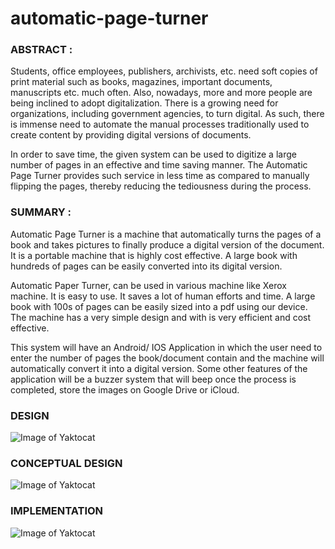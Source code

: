 # automatic-page-turner

### ABSTRACT : 

Students, office employees, publishers, archivists, etc. need soft copies of print material
such as books, magazines, important documents, manuscripts etc. much often. Also,  nowadays, 
more and more people are being inclined to adopt digitalization. There is a growing need for 
organizations, including government agencies, to turn digital. As such, there is immense need 
to automate the manual processes  traditionally used to create content by providing digital 
versions of documents.

In order to save time, the given system can be used to digitize a large number of pages in 
an effective and time saving manner. The Automatic Page Turner provides such service in less 
time as compared to manually flipping the pages, thereby reducing the tediousness during 
the process.

### SUMMARY :

Automatic Page Turner is a machine that automatically turns the pages of a book and takes 
pictures to finally produce a digital version of the document. It is a portable machine that 
is highly cost effective. A large book with hundreds of pages can be easily converted into 
its digital version.

Automatic Paper Turner, can be used in various machine like Xerox machine. 
It is easy to use. It saves a lot of human efforts and time. 
A large book with 100s of pages can be easily sized into a pdf using our device. 
The machine has a very simple design and with is very efficient and cost effective.

This system will have an Android/ IOS Application in which the user need to enter the 
number of pages the book/document contain and the machine will automatically convert it 
into a digital version. Some other features of the application will be a buzzer system that 
will beep once the process is completed, store the images on Google Drive or iCloud.

### DESIGN
![Image of Yaktocat](https://i.ibb.co/kJ7Mm0G/Screenshot-2020-07-01-at-12-55-37-AM.png)
### CONCEPTUAL DESIGN
![Image of Yaktocat](https://i.ibb.co/bFG3Xkh/Screenshot-2020-07-01-at-12-55-47-AM.png)
### IMPLEMENTATION
![Image of Yaktocat](https://i.ibb.co/8gBFNcB/Screenshot-2020-07-01-at-12-55-56-AM.png)

